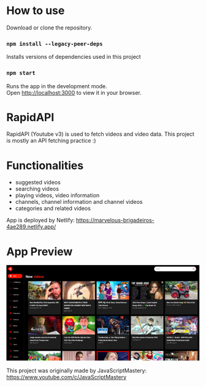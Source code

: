 # How to use

Download or clone the repository. 

### `npm install --legacy-peer-deps`

Installs versions of dependencies used in this project

### `npm start`

Runs the app in the development mode.\
Open [http://localhost:3000](http://localhost:3000) to view it in your browser.


# RapidAPI

RapidAPI (Youtube v3) is used to fetch videos and video data. This project is mostly an API fetching practice :)

# Functionalities

- suggested videos
- searching videos
- playing videos, video information
- channels, channel information and channel videos
- categories and related videos

App is deployed by Netlify: https://marvelous-brigadeiros-4ae289.netlify.app/

# App Preview

![Preview Image](https://github.com/GrgZiv/React_Youtube_Clone/blob/main/Yt_Clone_Preview.jpg)

This project was originally made by JavaScriptMastery: https://www.youtube.com/c/JavaScriptMastery
